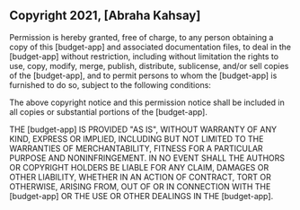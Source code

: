 ## Copyright 2021, [Abraha Kahsay]

Permission is hereby granted, free of charge, to any person obtaining a copy of this [budget-app] and associated documentation files, to deal in the [budget-app] without restriction, including without limitation the rights to use, copy, modify, merge, publish, distribute, sublicense, and/or sell copies of the [budget-app], and to permit persons to whom the [budget-app] is furnished to do so, subject to the following conditions:

The above copyright notice and this permission notice shall be included in all copies or substantial portions of the [budget-app].

THE [budget-app] IS PROVIDED "AS IS", WITHOUT WARRANTY OF ANY KIND, EXPRESS OR IMPLIED, INCLUDING BUT NOT LIMITED TO THE WARRANTIES OF MERCHANTABILITY, FITNESS FOR A PARTICULAR PURPOSE AND NONINFRINGEMENT. IN NO EVENT SHALL THE AUTHORS OR COPYRIGHT HOLDERS BE LIABLE FOR ANY CLAIM, DAMAGES OR OTHER LIABILITY, WHETHER IN AN ACTION OF CONTRACT, TORT OR OTHERWISE, ARISING FROM, OUT OF OR IN CONNECTION WITH THE [budget-app] OR THE USE OR OTHER DEALINGS IN THE [budget-app].